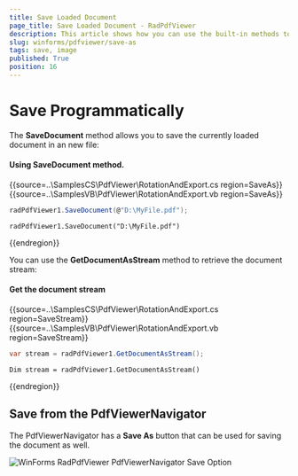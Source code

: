 ```yaml
---
title: Save Loaded Document
page_title: Save Loaded Document - RadPdfViewer
description: This article shows how you can use the built-in methods to save the loaded document or get is as a stream.
slug: winforms/pdfviewer/save-as 
tags: save, image
published: True
position: 16
---
```



# Save Programmatically

The __SaveDocument__ method allows you to save the currently loaded document in an new file:

#### Using SaveDocument method.

{{source=..\SamplesCS\PdfViewer\RotationAndExport.cs region=SaveAs}} 
{{source=..\SamplesVB\PdfViewer\RotationAndExport.vb region=SaveAs}}
````C#
radPdfViewer1.SaveDocument(@"D:\MyFile.pdf");

````
````VB.NET
radPdfViewer1.SaveDocument("D:\MyFile.pdf")

````
 


{{endregion}}

You can use the __GetDocumentAsStream__ method to retrieve the document stream:

#### Get the document stream

{{source=..\SamplesCS\PdfViewer\RotationAndExport.cs region=SaveStream}} 
{{source=..\SamplesVB\PdfViewer\RotationAndExport.vb region=SaveStream}}
````C#
var stream = radPdfViewer1.GetDocumentAsStream();

````
````VB.NET
Dim stream = radPdfViewer1.GetDocumentAsStream()

````
 

{{endregion}}


## Save from the PdfViewerNavigator

The PdfViewerNavigator has a __Save As__ button that can be used for saving the document as well.

![WinForms RadPdfViewer PdfViewerNavigator Save Option](images/pdf-viewer-save-document001.png)        
